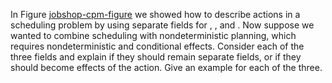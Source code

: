 

In Figure <a class="insideBookFigRef" target="_blank" href="https://aimacode.github.io/figures/jobshop-cpm-figure.png">jobshop-cpm-figure</a> we showed how to describe
actions in a scheduling problem by using separate fields for , , and .
Now suppose we wanted to combine scheduling with nondeterministic
planning, which requires nondeterministic and conditional effects.
Consider each of the three fields and explain if they should remain
separate fields, or if they should become effects of the action. Give an
example for each of the three.
